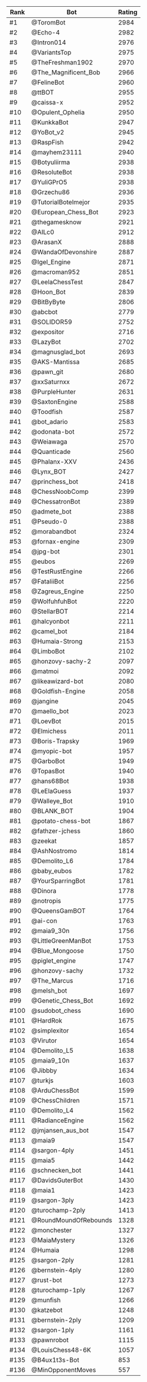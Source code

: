 Rank|Bot|Rating
---|---|---
#1|@ToromBot|2984
#2|@Echo-4|2982
#3|@Intron014|2976
#4|@VariantsTop|2975
#5|@TheFreshman1902|2970
#6|@The_Magnificent_Bob|2966
#7|@FelineBot|2960
#8|@ttBOT|2955
#9|@caissa-x|2952
#10|@Opulent_Ophelia|2950
#11|@KunkkaBot|2947
#12|@YoBot_v2|2945
#13|@RaspFish|2942
#14|@mayhem23111|2940
#15|@Botyuliirma|2938
#16|@ResoluteBot|2938
#17|@YuliGPrO5|2938
#18|@Grzechu86|2936
#19|@TutorialBotelmejor|2935
#20|@European_Chess_Bot|2923
#21|@thegamesknow|2921
#22|@AILc0|2912
#23|@ArasanX|2888
#24|@WandaOfDevonshire|2887
#25|@Igel_Engine|2871
#26|@macroman952|2851
#27|@LeelaChessTest|2847
#28|@Hoon_Bot|2839
#29|@BitByByte|2806
#30|@abcbot|2779
#31|@SOLIDOR59|2752
#32|@expositor|2716
#33|@LazyBot|2702
#34|@magnusglad_bot|2693
#35|@AKS-Mantissa|2685
#36|@pawn_git|2680
#37|@xxSaturnxx|2672
#38|@PurpleHunter|2631
#39|@SaxtonEngine|2588
#40|@Toodfish|2587
#41|@bot_adario|2583
#42|@odonata-bot|2572
#43|@Weiawaga|2570
#44|@Quanticade|2560
#45|@Phalanx-XXV|2436
#46|@Lynx_BOT|2427
#47|@princhess_bot|2418
#48|@ChessNoobComp|2399
#49|@ChessatronBot|2389
#50|@admete_bot|2388
#51|@Pseudo-0|2388
#52|@morabandbot|2324
#53|@fornax-engine|2309
#54|@jpg-bot|2301
#55|@eubos|2269
#56|@TestRustEngine|2266
#57|@FataliiBot|2256
#58|@Zagreus_Engine|2250
#59|@WolfuhfuhBot|2220
#60|@StellarBOT|2214
#61|@halcyonbot|2211
#62|@camel_bot|2184
#63|@Humaia-Strong|2153
#64|@LimboBot|2102
#65|@honzovy-sachy-2|2097
#66|@matmoi|2092
#67|@likeawizard-bot|2080
#68|@Goldfish-Engine|2058
#69|@jangine|2045
#70|@maello_bot|2023
#71|@LoevBot|2015
#72|@Elmichess|2011
#73|@Boris-Trapsky|1969
#74|@myopic-bot|1957
#75|@GarboBot|1949
#76|@TopasBot|1940
#77|@hans68Bot|1938
#78|@LeElaGuess|1937
#79|@Walleye_Bot|1910
#80|@BLANK_BOT|1904
#81|@potato-chess-bot|1867
#82|@fathzer-jchess|1860
#83|@zeekat|1857
#84|@AshNostromo|1814
#85|@Demolito_L6|1784
#86|@baby_eubos|1782
#87|@YourSparringBot|1781
#88|@Dinora|1778
#89|@notropis|1775
#90|@QueensGamBOT|1764
#91|@ai-con|1763
#92|@maia9_30n|1756
#93|@LittleGreenManBot|1753
#94|@Blue_Mongoose|1750
#95|@piglet_engine|1747
#96|@honzovy-sachy|1732
#97|@The_Marcus|1716
#98|@melsh_bot|1697
#99|@Genetic_Chess_Bot|1692
#100|@sudobot_chess|1690
#101|@HardRok|1675
#102|@simplexitor|1654
#103|@Virutor|1654
#104|@Demolito_L5|1638
#105|@maia9_10n|1637
#106|@Jibbby|1634
#107|@turkjs|1603
#108|@ArduChessBot|1599
#109|@ChessChildren|1571
#110|@Demolito_L4|1562
#111|@RadianceEngine|1562
#112|@jmjansen_aus_bot|1547
#113|@maia9|1547
#114|@sargon-4ply|1451
#115|@maia5|1442
#116|@schnecken_bot|1441
#117|@DavidsGuterBot|1430
#118|@maia1|1423
#119|@sargon-3ply|1423
#120|@turochamp-2ply|1413
#121|@RoundMoundOfRebounds|1328
#122|@monchester|1327
#123|@MaiaMystery|1326
#124|@Humaia|1298
#125|@sargon-2ply|1281
#126|@bernstein-4ply|1280
#127|@rust-bot|1273
#128|@turochamp-1ply|1267
#129|@munfish|1266
#130|@katzebot|1248
#131|@bernstein-2ply|1209
#132|@sargon-1ply|1161
#133|@pawnrobot|1115
#134|@LouisChess48-6K|1057
#135|@B4ux1t3s-Bot|853
#136|@MinOpponentMoves|557
